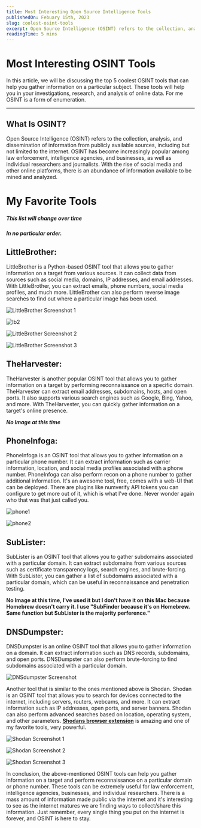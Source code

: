 ```yaml
---
title: Most Interesting Open Source Intelligence Tools
publishedOn: Febuary 15th, 2023
slug: coolest-osint-tools
excerpt: Open Source Intelligence (OSINT) refers to the collection, analysis, and dissemination of information from publicly available sources, including but not limited to the internet. OSINT has become increasingly popular among law enforcement, intelligence agencies, and businesses, as well as individual researchers and journalists. With the rise of social media and other online platforms, there is an abundance of information available to be mined and analyzed.
readingTime: 5 mins
---
```


# **Most Interesting OSINT Tools**

In this article, we will be discussing the top 5 coolest OSINT tools that can help you gather information on a particular subject. These tools will help you in your investigations, research, and analysis of online data. For me OSINT is a form of enumeration.

----------------------

## **What Is OSINT?**
Open Source Intelligence (OSINT) refers to the collection, analysis, and dissemination of information from publicly available sources, including but not limited to the internet. OSINT has become increasingly popular among law enforcement, intelligence agencies, and businesses, as well as individual researchers and journalists. With the rise of social media and other online platforms, there is an abundance of information available to be mined and analyzed.

# **My Favorite Tools**
##### ***This list will change over time***
##### ***In no particular order.***

## **LittleBrother:**
LittleBrother is a Python-based OSINT tool that allows you to gather information on a target from various sources. It can collect data from sources such as social media, domains, IP addresses, and email addresses. With LittleBrother, you can extract emails, phone numbers, social media profiles, and much more. LittleBrother can also perform reverse image searches to find out where a particular image has been used.

![LittleBrother Screenshot 1](https://github.com/bfrisbyh92/My-Blog/blob/main/public/assets/blogs-media/coolest-osint-tools/littlebrother1.webp?raw=true)

![lb2](https://github.com/bfrisbyh92/My-Blog/blob/d880a8019175727c47ccc091881626cd141f43a6/public/assets/blogs-media/coolest-osint-tools/littlebrother2.webp?raw=true)

![LittleBrother Screenshot 2](https://github.com/bfrisbyh92/My-Blog/blob/d880a8019175727c47ccc091881626cd141f43a6/public/assets/blogs-media/coolest-osint-tools/littlebrother2.webp?raw=true)


![LittleBrother Screenshot 3](https://github.com/bfrisbyh92/My-Blog/blob/d880a8019175727c47ccc091881626cd141f43a6/public/assets/blogs-media/coolest-osint-tools/littlebrother3.webp?raw=true)

## **TheHarvester:**
TheHarvester is another popular OSINT tool that allows you to gather information on a target by performing reconnaissance on a specific domain. TheHarvester can extract email addresses, subdomains, hosts, and open ports. It also supports various search engines such as Google, Bing, Yahoo, and more. With TheHarvester, you can quickly gather information on a target's online presence.

***No Image at this time***

## **PhoneInfoga:**
PhoneInfoga is an OSINT tool that allows you to gather information on a particular phone number. It can extract information such as carrier information, location, and social media profiles associated with a phone number. PhoneInfoga can also perform recon on a phone number to gather additional information. It's an awesome tool, free, comes with a web-UI that can be deployed. There are plugins like numverify API tokens you can configure to get more out of it, which is what I've done. Never wonder again who that was that just called you. 


![phone1](https://github.com/bfrisbyh92/My-Blog/blob/d880a8019175727c47ccc091881626cd141f43a6/public/assets/blogs-media/coolest-osint-tools/phoneinfoga1.webp?raw=true)

![phone2](https://github.com/bfrisbyh92/My-Blog/blob/d880a8019175727c47ccc091881626cd141f43a6/public/assets/blogs-media/coolest-osint-tools/phoneinfoga2.webp?raw=true)

## **SubLister:**
SubLister is an OSINT tool that allows you to gather subdomains associated with a particular domain. It can extract subdomains from various sources such as certificate transparency logs, search engines, and brute-forcing. With SubLister, you can gather a list of subdomains associated with a particular domain, which can be useful in reconnaissance and penetration testing.

**No Image at this time, I've used it but I don't have it on this Mac because Homebrew doesn't carry it. I use "SubFinder because it's on Homebrew. Same function but SubLister is the majority perference."**

## **DNSDumpster:**
DNSDumpster is an online OSINT tool that allows you to gather information on a domain. It can extract information such as DNS records, subdomains, and open ports. DNSDumpster can also perform brute-forcing to find subdomains associated with a particular domain.


![DNSdumpster Screenshot](https://github.com/bfrisbyh92/My-Blog/blob/3c3ab6b343d58216a9054d125230cf42abf8f703/public/assets/blogs-media/coolest-osint-tools/dnsdumpster.webp?raw=true)

Another tool that is similar to the ones mentioned above is Shodan. Shodan is an OSINT tool that allows you to search for devices connected to the internet, including servers, routers, webcams, and more. It can extract information such as IP addresses, open ports, and server banners. Shodan can also perform advanced searches based on location, operating system, and other parameters. **[Shodans browser extension](https://chrome.google.com/webstore/detail/shodan/jjalcfnidlmpjhdfepjhjbhnhkbgleap?hl=en-US)** is amazing and one of my favorite tools, very powerful.

![Shodan Screenshot 1](https://github.com/bfrisbyh92/My-Blog/blob/d880a8019175727c47ccc091881626cd141f43a6/public/assets/blogs-media/coolest-osint-tools/shodan1.webp?raw=true)

![Shodan Screenshot 2](https://github.com/bfrisbyh92/My-Blog/blob/d880a8019175727c47ccc091881626cd141f43a6/public/assets/blogs-media/coolest-osint-tools/shodan2.webp?raw=true)

![Shodan Screenshot 3](https://github.com/bfrisbyh92/My-Blog/blob/d880a8019175727c47ccc091881626cd141f43a6/public/assets/blogs-media/coolest-osint-tools/shodan3.webp?raw=true)

In conclusion, the above-mentioned OSINT tools can help you gather information on a target and perform reconnaissance on a particular domain or phone number. These tools can be extremely useful for law enforcement, intelligence agencies, businesses, and individual researchers. There is a mass amount of information made public via the internet and it's interesting to see as the internet matures we are finding ways to collect/share this information. Just remember, every single thing you put on the internet is forever, and OSINT is here to stay. 